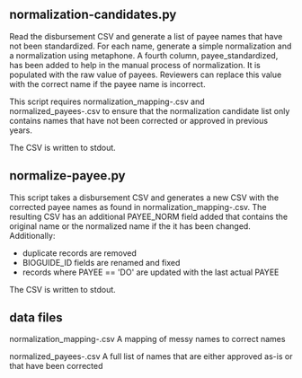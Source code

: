 
## normalization-candidates.py <path-to-disbursement-csv>

Read the disbursement CSV and generate a list of payee names that have not been standardized. For each name, generate a simple normalization and a normalization using metaphone. A fourth column, payee_standardized, has been added to help in the manual process of normalization. It is populated with the raw value of payees. Reviewers can replace this value with the correct name if the payee name is incorrect.

This script requires normalization_mapping-<year>.csv and normalized_payees-<year>.csv to ensure that the normalization candidate list only contains names that have not been corrected or approved in previous years.

The CSV is written to stdout.


## normalize-payee.py <path-to-disbursement-csv>

This script takes a disbursement CSV and generates a new CSV with the corrected payee names as found in normalization_mapping-<year>.csv. The resulting CSV has an additional PAYEE_NORM field added that contains the original name or the normalized name if the it has been changed. Additionally:

* duplicate records are removed
* BIOGUIDE_ID fields are renamed and fixed
* records where PAYEE == 'DO' are updated with the last actual PAYEE

The CSV is written to stdout.


## data files

normalization_mapping-<year>.csv
    A mapping of messy names to correct names

normalized_payees-<year>.csv
    A full list of names that are either approved as-is or that have been corrected
